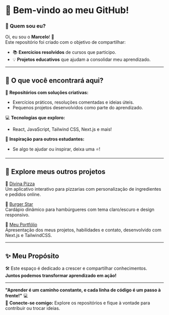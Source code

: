 # 👋 Bem-vindo ao meu GitHub!  

### 🌟 Quem sou eu?  
Oi, eu sou o **Marcelo**! 🚀  
Este repositório foi criado com o objetivo de compartilhar:  
- 📚 **Exercícios resolvidos** de cursos que participo.  
- 💡 **Projetos educativos** que ajudam a consolidar meu aprendizado.  

---

## 🐾 O que você encontrará aqui?  
📂 **Repositórios com soluções criativas:**  
- Exercícios práticos, resoluções comentadas e ideias úteis.  
- Pequenos projetos desenvolvidos como parte do aprendizado.  

💻 **Tecnologias que exploro:**  
- React, JavaScript, Tailwind CSS, Next.js e mais!  

🌟 **Inspiração para outros estudantes:**  
- Se algo te ajudar ou inspirar, deixa uma ⭐!  

---

## 🚀 Explore meus outros projetos  
🔗 [Divina Pizza](https://github.com/marcelofdsantos/divina-pizza)  
Um aplicativo interativo para pizzarias com personalização de ingredientes e pedidos online.  

🔗 [Burger Star](https://github.com/marcelofdsantos/burger-star)  
Cardápio dinâmico para hambúrgueres com tema claro/escuro e design responsivo.  

🔗 [Meu Portfólio](https://github.com/marcelofdsantos/meu-portfolio)  
Apresentação dos meus projetos, habilidades e contato, desenvolvido com Next.js e TailwindCSS.  

---

## ✨ Meu Propósito  
🛠️ Este espaço é dedicado a crescer e compartilhar conhecimentos.  
**Juntos podemos transformar aprendizado em ação!**  

---

**"Aprender é um caminho constante, e cada linha de código é um passo à frente!"** 💻  
🔗 **Conecte-se comigo:** Explore os repositórios e fique à vontade para contribuir ou trocar ideias.  
